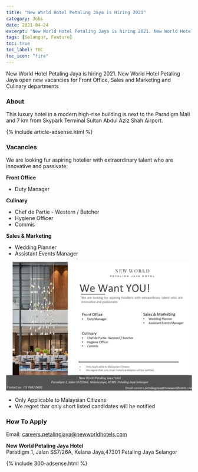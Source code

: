 ```yaml
---
title: "New World Hotel Petaling Jaya is Hiring 2021" 
category: Jobs 
date: 2021-04-24
excerpt: "New World Hotel Petaling Jaya is hiring 2021. New World Hotel Petaling Jaya open new vacancies for Front Office, Sales and Marketing and Culinary departments." 
tags: [Selangor, Feature] 
toc: true 
toc_label: TOC 
toc_icon: "fire" 
--- 
```

New World Hotel Petaling Jaya is hiring 2021. New World Hotel Petaling Jaya open new vacancies for Front Office, Sales and Marketing and Culinary departments

### About
This luxury hotel in a modern high-rise building is next to the Paradigm Mall and 7 km from Skypark Terminal Sultan Abdul Aziz Shah Airport.

{% include article-adsense.html %} 

### Vacancies
We are looking fur aspiring hotelier with extraordinary talent who are innovative and passivate:

**Front Office**
- Duty Manager

**Culinary**
- Chef de Partie - Western / Butcher
- Hygiene Officer
- Commis

**Sales & Marketing**
- Wedding Planner
- Assistant Events Manager

![New World Hotel Petaling Jaya Hiring 2021!](/assets/images/2021-04/new-world-petaling-jaya-hotel-jobs-april-2021.jpg "New World Hotel Petaling Jaya Hiring 2021")

- Only Applicable to Malaysian Citizens
- We regret thar only short listed candidates will he notified

### How To Apply
Email: careers.petalingjaya@newworldhotels.com

**New World Petaling Jaya Hotel**<br/>
Paradigm 1, Jalan SS7/26A, Kelana Jaya,47301 Petaling Jaya Selangor

{% include 300-adsense.html %} 